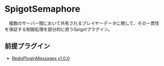 # SpigotSemaphore
　複数のサーバー間において共有されるプレイヤーデータに関して、その一貫性を保証する制御処理を部分的に担うSpigotプラグイン。

## 前提プラグイン
- [RedisPluginMessages v1.0.0](https://github.com/amata1219/RedisPluginMessages/releases/tag/1.0.0)